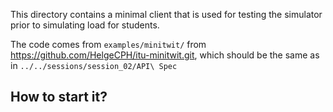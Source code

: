 This directory contains a minimal client that is used for testing the simulator prior to simulating load for students.

The code comes from `examples/minitwit/` from https://github.com/HelgeCPH/itu-minitwit.git, which should be the same as in `../../sessions/session_02/API\ Spec`

## How to start it?